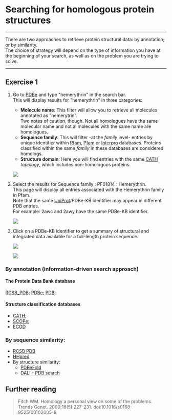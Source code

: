 # Searching for homologous protein structures
_____
There are two approaches to retrieve protein structural data: by annotation; or by similarity.  
The choice of strategy will depend on the type of information you have at the beginning of 
your search, as well as on the problem you are trying to solve.

_____
## Exercise 1

1. Go to [PDBe](https://www.ebi.ac.uk/pdbe/) and type "hemerythrin" in the search bar. \
   This will display results for "hemerythrin" in three categories: 
   - **Molecule name**: 
     This filter will allow you to retrieve all molecules annotated as "hemerytrin". \
     Two notes of caution, though. Not all homologues have the same molecular name and not al molecules with the same name are homologues.
   - **Sequence family**:
     This will filter -at the *family* level- entries by unique identifier within [Rfam](https://rfam.xfam.org/), [Pfam](https://pfam.xfam.org/) or [Interpro](https://www.ebi.ac.uk/interpro/) databases. Proteins classified within the same *family* in these databases are considered homologs.
   - **Structure domain**:
     Here you will find entries with the same [CATH](https://www.cathdb.info/) *topology*, which includes non-homologous proteins.

   ![](https://github.com/Claualvarez/ECCB2020/blob/master/Figures/Hemerythrin_seq_fam_searchPDBe.png)

2. Select the results for Sequence family : PF01814 : Hemerythrin. \
   This page will display all entries associated with the Hemerythrin family in Pfam. \
   Note that the same [UniProt](https://www.uniprot.org/)/PDBe-KB identifier may appear in different PDB entries. \
   For example: 2awc and 2awy have the same PDBe-KB identifier. 

   ![](https://github.com/Claualvarez/ECCB2020/blob/master/Figures/Hemerythrin_entries_per_prot.png)

3. Click on a PDBe-KB identifier to get a summary of structural and integrated data available for a full-length protein sequence.

   ![](https://github.com/Claualvarez/ECCB2020/blob/master/Figures/PDBeKB.png)

   ![](https://github.com/Claualvarez/ECCB2020/blob/master/Figures/Hemerythrin_structure_cluster.png)

### By annotation (information-driven search approach) 
#### The Protein Data Bank database
[RCSB_PDB](https://www.rcsb.org/); [PDBe](https://www.ebi.ac.uk/pdbe/); [PDBj](https://pdbj.org/)
#### Structure classification databases
- [CATH](https://www.cathdb.info/); 
- [SCOPe](https://scop.berkeley.edu/); 
- [ECOD](http://prodata.swmed.edu/ecod/)

### By sequence similarity: 
  - [RCSB PDB](https://www.rcsb.org/) 
  - [HHpred](https://toolkit.tuebingen.mpg.de/tools/hhpred)
- By structure similarity: 
  - [PDBeFold](https://www.ebi.ac.uk/msd-srv/ssm/) 
  - [DALI - PDB search](http://ekhidna2.biocenter.helsinki.fi/dali/)

## Further reading
> Fitch WM. Homology a personal view on some of the problems.  
Trends Genet. 2000;16(5):227-231. doi:10.1016/s0168-9525(00)02005-9
